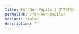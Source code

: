 ```yaml
---
title: For Our Pupils | 学生须知
permalink: /for-our-pupils/
variant: tiptap
description: ""
---
```

<p></p>